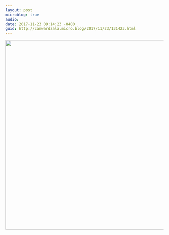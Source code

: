 ```yaml
---
layout: post
microblog: true
audio: 
date: 2017-11-23 09:14:23 -0400
guid: http://camwardzala.micro.blog/2017/11/23/131423.html
---
```



<img src="http://camwardzala.com/uploads/2018/6e16a03f63.jpg" width="600" height="600" />
